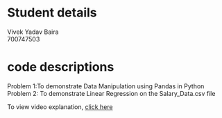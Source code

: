 # Student details
Vivek Yadav Baira
</br>
700747503

# code descriptions

Problem 1:To demonstrate Data Manipulation using Pandas in Python
<br/>
Problem 2: To demonstrate Linear Regression on the Salary_Data.csv file


To view video explanation, [click here](https://drive.google.com/file/d/1Y9LT4wbrrUUAlpIitF_3gx_HvSR-OXt8/view?usp=drivesdk)
